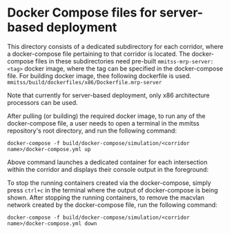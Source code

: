 # Docker Compose files for server-based deployment

This directory consists of a dedicated subdirectory for each corridor, where a docker-compose file pertaining to that corridor is located. The docker-compose files in these subdirectories need pre-built `mmitss-mrp-server:<tag>` docker image, where the tag can be specified in the docker-compose file. For building docker image, thee following dockerfile is used.
```mmitss/build/dockerfiles/x86/Dockerfile.mrp-server```

Note that currently for server-based deployment, only x86 architecture processors can be used.

After pulling (or building) the required docker image, to run any of the docker-compose file, a user needs to open a terminal in the mmitss repository's root directory, and run the following command:
```
docker-compose -f build/docker-compose/simulation/<corridor name>/docker-compose.yml up
```

Above command launches a dedicated container for each intersection within the corridor and displays their console output in the foreground:

To stop the running containers created via the docker-compose, simply press `ctrl+c` in the terminal where the output of docker-compose is being shown. After stopping the running containers, to remove the macvlan network created by the docker-compose file, run the following command:
```
docker-compose -f build/docker-compose/simulation/<corridor name>/docker-compose.yml down
```


